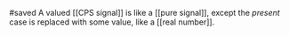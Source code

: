 #saved
A valued [[CPS signal]] is like a [[pure signal]], except the $present$ case is replaced with some value, like a [[real number]].